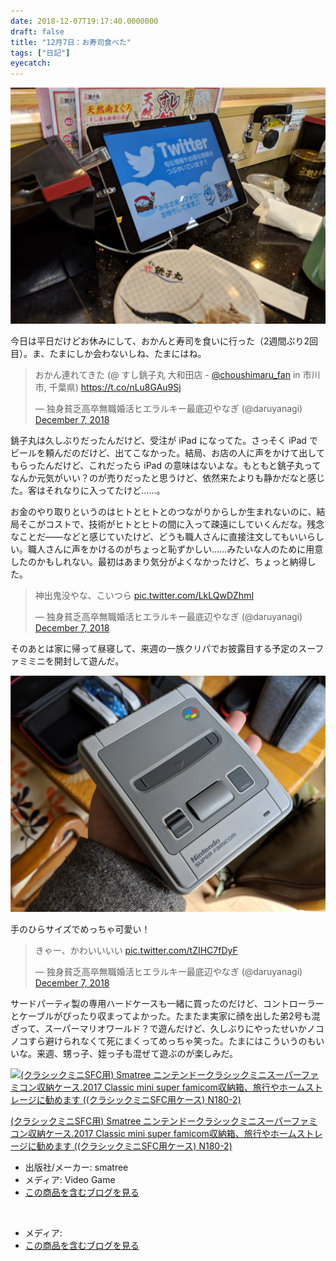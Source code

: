 ```yaml
---
date: 2018-12-07T19:17:40.0000000
draft: false
title: "12月7日：お寿司食べた"
tags: ["日記"]
eyecatch: 
---
```

<p><span itemscope itemtype="http://schema.org/Photograph"><img src="20181207184333.png" alt="f:id:daruyanagi:20181207184333p:plain" title="f:id:daruyanagi:20181207184333p:plain" class="hatena-fotolife" itemprop="image"></span></p><p>今日は平日だけどお休みにして、おかんと寿司を食いに行った（2週間ぶり2回目）。ま、たまにしか会わないしね、たまにはね。</p><p><blockquote class="twitter-tweet" data-lang="HASH(0xbabb7c0)"><p lang="ja" dir="ltr">おかん連れてきた (@ すし銚子丸 大和田店 - <a href="https://twitter.com/choushimaru_fan?ref_src=twsrc%5Etfw">@choushimaru_fan</a> in 市川市, 千葉県) <a href="https://t.co/nLu8GAu9Sj">https://t.co/nLu8GAu9Sj</a></p>&mdash; 独身貧乏高卒無職婚活ヒエラルキー最底辺やなぎ (@daruyanagi) <a href="https://twitter.com/daruyanagi/status/1070873935170940929?ref_src=twsrc%5Etfw">December 7, 2018</a></blockquote><script async src="https://platform.twitter.com/widgets.js" charset="utf-8"></script></p><p>銚子丸は久しぶりだったんだけど、受注が iPad になってた。さっそく iPad でビールを頼んだのだけど、出てこなかった。結局、お店の人に声をかけて出してもらったんだけど、これだったら iPad の意味はないよな。もともと銚子丸ってなんか元気がいい？のが売りだったと思うけど、依然来たよりも静かだなと感じた。客はそれなりに入ってたけど……。</p><p>お金のやり取りというのはヒトとヒトとのつながりからしか生まれないのに、結局そこがコストで、技術がヒトとヒトの間に入って疎遠にしていくんだな。残念なことだ――などと感じていたけど、どうも職人さんに直接注文してもいいらしい。職人さんに声をかけるのがちょっと恥ずかしい……みたいな人のために用意したのかもしれない。最初はあまり気分がよくなかったけど、ちょっと納得した。</p><p><blockquote class="twitter-tweet" data-lang="HASH(0xeb8e3c0)"><p lang="ja" dir="ltr">神出鬼没やな、こいつら <a href="https://t.co/LkLQwDZhmI">pic.twitter.com/LkLQwDZhmI</a></p>&mdash; 独身貧乏高卒無職婚活ヒエラルキー最底辺やなぎ (@daruyanagi) <a href="https://twitter.com/daruyanagi/status/1070880638998200320?ref_src=twsrc%5Etfw">December 7, 2018</a></blockquote><script async src="https://platform.twitter.com/widgets.js" charset="utf-8"></script></p><p>そのあとは家に帰って昼寝して、来週の一族クリパでお披露目する予定のスーファミミニを開封して遊んだ。</p><p><span itemscope itemtype="http://schema.org/Photograph"><img src="20181207191148.png" alt="f:id:daruyanagi:20181207191148p:plain" title="f:id:daruyanagi:20181207191148p:plain" class="hatena-fotolife" itemprop="image"></span></p><p>手のひらサイズでめっちゃ可愛い！</p><p><blockquote class="twitter-tweet" data-lang="HASH(0xdea80f8)"><p lang="ja" dir="ltr">きゃー、かわいいいい <a href="https://t.co/tZIHC7fDyF">pic.twitter.com/tZIHC7fDyF</a></p>&mdash; 独身貧乏高卒無職婚活ヒエラルキー最底辺やなぎ (@daruyanagi) <a href="https://twitter.com/daruyanagi/status/1070869025113071618?ref_src=twsrc%5Etfw">December 7, 2018</a></blockquote><script async src="https://platform.twitter.com/widgets.js" charset="utf-8"></script></p><p>サードパーティ製の専用ハードケースも一緒に買ったのだけど、コントローラーとケーブルがぴったり収まってよかった。たまたま実家に顔を出した弟2号も混ざって、スーパーマリオワールド？で遊んだけど、久しぶりにやったせいかノコノコすら避けられなくて死にまくってめっちゃ笑った。たまにはこういうのもいいな。来週、甥っ子、姪っ子も混ぜて遊ぶのが楽しみだ。</p><p><div class="hatena-asin-detail"><a href="http://www.amazon.co.jp/exec/obidos/ASIN/B076K7525C/bestylesnet-22/"><img src="https://images-fe.ssl-images-amazon.com/images/I/51vfTt9kINL._SL160_.jpg" class="hatena-asin-detail-image" alt="(クラシックミニSFC用) Smatree ニンテンドークラシックミニスーパーファミコン収納ケース.2017 Classic mini super famicom収納箱、旅行やホームストレージに勧めます ((クラシックミニSFC用ケース) N180-2)" title="(クラシックミニSFC用) Smatree ニンテンドークラシックミニスーパーファミコン収納ケース.2017 Classic mini super famicom収納箱、旅行やホームストレージに勧めます ((クラシックミニSFC用ケース) N180-2)"></a><div class="hatena-asin-detail-info"><p class="hatena-asin-detail-title"><a href="http://www.amazon.co.jp/exec/obidos/ASIN/B076K7525C/bestylesnet-22/">(クラシックミニSFC用) Smatree ニンテンドークラシックミニスーパーファミコン収納ケース.2017 Classic mini super famicom収納箱、旅行やホームストレージに勧めます ((クラシックミニSFC用ケース) N180-2)</a></p><ul><li><span class="hatena-asin-detail-label">出版社/メーカー:</span> smatree</li><li><span class="hatena-asin-detail-label">メディア:</span> Video Game</li><li><a href="http://d.hatena.ne.jp/asin/B076K7525C/bestylesnet-22" target="_blank">この商品を含むブログを見る</a></li></ul></div><div class="hatena-asin-detail-foot"></div></div></p><p><div class="hatena-asin-detail"><a href="http://www.amazon.co.jp/exec/obidos/ASIN//bestylesnet-22/"><img src="https://d.hatena.ne.jp/images/hatena_aws.gif" class="hatena-asin-detail-image" alt="" title=""></a><div class="hatena-asin-detail-info"><p class="hatena-asin-detail-title"><a href="http://www.amazon.co.jp/exec/obidos/ASIN//bestylesnet-22/"></a></p><ul><li><span class="hatena-asin-detail-label">メディア:</span> </li><li><a href="http://d.hatena.ne.jp/asin//bestylesnet-22" target="_blank">この商品を含むブログを見る</a></li></ul></div><div class="hatena-asin-detail-foot"></div></div></p>
